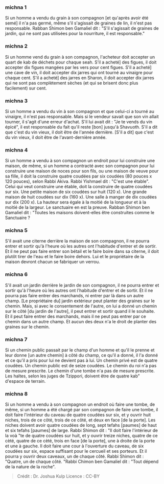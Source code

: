 
### michna 1
Si un homme a vendu du grain à son compagnon [et qu'après avoir été semé] il n'a pas germé, même s'il s'agissait de graines de lin, il n'est pas responsable. Rabban Shimon ben Gamaliel dit :  "S'il s'agissait de graines de jardin, qui ne sont pas utilisées pour la nourriture, il est responsable."

### michna 2
Si un homme vend du grain à son compagnon, l'acheteur doit accepter un quart de kab de déchets pour chaque seah. S'il a acheté] des figues, il doit accepter dix figues mangées par les vers pour cent figues. S'il a acheté] une cave de vin, il doit accepter dix jarres qui ont tourné au vinaigre pour chaque cent. S'il a acheté] des jarres en Sharon, il doit accepter dix jarres qui ne sont pas complètement sèches (et qui se brisent donc plus facilement) sur cent.

### michna 3
Si un homme a vendu du vin à son compagnon et que celui-ci a tourné au vinaigre, il n'est pas responsable. Mais si le vendeur savait que son vin allait tourner, il s'agit d'une erreur d'achat. S'il lui avait dit : "Je te vends du vin épicé", il est responsable du fait qu'il reste [bon] jusqu'à Shavuoth. S'il a dit que c'est du vin vieux, il doit être de l'année dernière. [S'il a dit] que c'est du vin vieux, il doit être de l'avant-dernière année.

### michna 4
Si un homme a vendu à son compagnon un endroit pour lui construire une maison, de même, si un homme a contracté avec son compagnon pour lui construire une maison de noces pour son fils, ou une maison de veuve pour sa fille, il doit la construire quatre coudées par six coudées (80 pouces x 120 pouces), selon Rabbi Akiva. Rabbi Yishmael dit :  "C'est une étable". Celui qui veut construire une étable, doit la construire de quatre coudées sur six. Une petite maison de six coudées sur huit (120 x). Une grande maison de huit coudées sur dix (160 x). Une salle à manger de dix coudées sur dix (200 x). La hauteur sera égale à la moitié de la longueur et à la moitié de la largeur. Le sanctuaire en est la preuve. Rabban Shimon ben Gamaliel dit :  "Toutes les maisons doivent-elles être construites comme le Sanctuaire ?

### michna 5
S'il avait une citerne derrière la maison de son compagnon, il ne pourra entrer et sortir qu'à l'heure où les autres ont l'habitude d'entrer et de sortir. Et il ne peut pas faire entrer son bétail et le faire boire dans sa citerne, il doit plutôt tirer de l'eau et le faire boire dehors. Lui et le propriétaire de la maison devront chacun se fabriquer un verrou.

### michna 6
S'il avait un jardin derrière le jardin de son compagnon, il ne pourra entrer et sortir qu'à l'heure où les autres ont l'habitude d'entrer et de sortir. Et il ne pourra pas faire entrer des marchands, ni entrer par là dans un autre champ. [Le propriétaire du] jardin extérieur peut planter des graines sur le chemin. Mais, si avec le consentement de l'autre, on lui a donné un chemin sur le côté [du jardin de l'autre], il peut entrer et sortir quand il le souhaite. Et il peut faire entrer des marchands, mais il ne peut pas entrer par ce chemin dans un autre champ. Et aucun des deux n'a le droit de planter des graines sur le chemin.

### michna 7
Si un chemin public passait par le champ d'un homme et qu'il le prenne et leur donne [un autre chemin] à côté du champ, ce qu'il a donné, il l'a donné et ce qu'il a pris pour lui ne devient pas à lui. Un chemin privé est de quatre coudées. Un chemin public est de seize coudées. Le chemin du roi n'a pas de mesure prescrite. Le chemin d'une tombe n'a pas de mesure prescrite. Les haltes, selon les juges de Tzippori, doivent être de quatre kab" d'espace de terrain.

### michna 8
Si un homme a vendu à son compagnon un endroit où faire une tombe, de même, si un homme a été chargé par son compagnon de faire une tombe, il doit faire l'intérieur du caveau de quatre coudées sur six, et y ouvrir huit niches, trois de ce côté, trois de ce côté, et deux en face [de la porte]. Les niches doivent avoir quatre coudées de long, sept tefahs [paumes] de haut et six tefahs [paumes] de large. Rabbi Shimon dit :  "Il doit faire l'intérieur de la voà "te de quatre coudées sur huit, et y ouvrir treize niches, quatre de ce cèté, quatre de ce cèté, trois en face [de la porte], une à droite de la porte et une à gauche. Il doit faire une cour à l'ouverture du caveau, de six coudées sur six, espace suffisant pour le cercueil et ses porteurs. Et il pourra y ouvrir deux caveaux, un de chaque côté. Rabbi Shimon dit :  "Quatre, un de chaque côté. "Rabbi Chimon ben Gamaliel dit :  "Tout dépend de la nature de la roche".

>Crédit : Dr. Joshua Kulp
>Licence : CC-BY